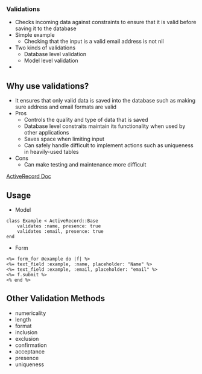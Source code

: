 ### Validations
* Checks incoming data against constraints to ensure that it is valid before saving it to the database
* Simple example
	* Checking that the input is a valid email address is not nil
* Two kinds of validations
	* Database level validation
	* Model level validation
* 

## Why use validations?
* It ensures that only valid data is saved into the database such as making sure address and email formats are valid
* Pros
	* Controls the quality and type of data that is saved
	* Database level constraits maintain its functionality when used by other applications
	* Saves space when limiting input
	* Can safely handle difficult to implement actions such as uniqueness in heavily-used tables
* Cons
	* Can make testing and maintenance more difficult
	
[ActiveRecord Doc](http://guides.rubyonrails.org/active_record_validations.html)


## Usage

* Model
```
class Example < ActiveRecord::Base
	validates :name, presence: true
	validates :email, presence: true
end
```

* Form
```
<%= form_for @example do |f| %>
<%= text_field :example, :name, placeholder: "Name" %>
<%= text_field :example, :email, placeholder: "email" %>
<%= f.submit %>
<% end %>
```

## Other Validation Methods
* numericality
* length
* format
* inclusion
* exclusion
* confirmation
* acceptance
* presence
* uniqueness
